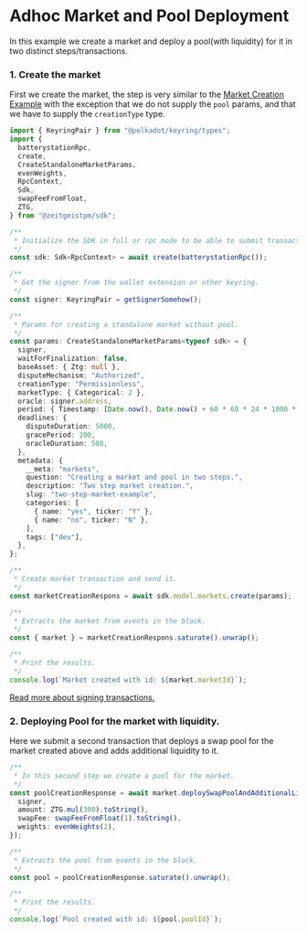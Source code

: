 # Adhoc Market and Pool Deployment

In this example we create a market and deploy a pool(with liquidity) for it in
two distinct steps/transactions.

### 1. Create the market

First we create the market, the step is very similar to the
[Market Creation Example](/docs/build/sdk/v2/market-creation) with the exception
that we do not supply the `pool` params, and that we have to supply the
`creationType` type.

```ts
import { KeyringPair } from "@polkadot/keyring/types";
import {
  batterystationRpc,
  create,
  CreateStandaloneMarketParams,
  evenWeights,
  RpcContext,
  Sdk,
  swapFeeFromFloat,
  ZTG,
} from "@zeitgeistpm/sdk";

/**
 * Initialize the SDK in full or rpc mode to be able to submit transactions to the chein.
 */
const sdk: Sdk<RpcContext> = await create(batterystationRpc());

/**
 * Get the signer from the wallet extension or other keyring.
 */
const signer: KeyringPair = getSignerSomehow();

/**
 * Params for creating a standalone market without pool.
 */
const params: CreateStandaloneMarketParams<typeof sdk> = {
  signer,
  waitForFinalization: false,
  baseAsset: { Ztg: null },
  disputeMechanism: "Authorized",
  creationType: "Permissionless",
  marketType: { Categorical: 2 },
  oracle: signer.address,
  period: { Timestamp: [Date.now(), Date.now() + 60 * 60 * 24 * 1000 * 2] },
  deadlines: {
    disputeDuration: 5000,
    gracePeriod: 200,
    oracleDuration: 500,
  },
  metadata: {
    __meta: "markets",
    question: "Creating a market and pool in two steps.",
    description: "Two step market creation.",
    slug: "two-step-market-example",
    categories: [
      { name: "yes", ticker: "Y" },
      { name: "no", ticker: "N" },
    ],
    tags: ["dev"],
  },
};

/**
 * Create market transaction and send it.
 */
const marketCreationRespons = await sdk.model.markets.create(params);

/**
 * Extracts the market from events in the block.
 */
const { market } = marketCreationRespons.saturate().unwrap();

/**
 * Print the results.
 */
console.log(`Market created with id: ${market.marketId}`);
```

[Read more about signing transactions.](/docs/build/sdk/v2/market-creation#2-init-market-creation-params)

### 2. Deploying Pool for the market with liquidity.

Here we submit a second transaction that deploys a swap pool for the market
created above and adds additional liquidity to it.

```ts
/**
 * In this second step we create a pool for the market.
 */
const poolCreationResponse = await market.deploySwapPoolAndAdditionalLiquidity({
  signer,
  amount: ZTG.mul(300).toString(),
  swapFee: swapFeeFromFloat(1).toString(),
  weights: evenWeights(2),
});

/**
 * Extracts the pool from events in the block.
 */
const pool = poolCreationResponse.saturate().unwrap();

/**
 * Print the results.
 */
console.log(`Pool created with id: ${pool.poolId}`);
```
